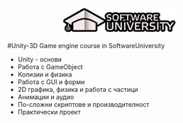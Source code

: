 <p align="center"><a href="https://softuni.bg/">
<img src="https://raw.githubusercontent.com/velialarm/PHP-and-MySQL/master/softuni.png" /></a></p>

#Unity-3D
Game engine course in SoftwareUniversity

- Unity - основи
- Работа с GameObject
- Колизии и физика
- Работа с GUI и форми
- 2D графика, физика и работа с частици
- Анимации и аудио
- По-сложни скриптове и производителност
- Практически проект